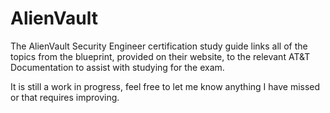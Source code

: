 # AlienVault
The AlienVault Security Engineer certification study guide links all of the topics from the blueprint, provided on their website, to the relevant AT&T Documentation to assist with studying for the exam.

It is still a work in progress, feel free to let me know anything I have missed or that requires improving. 
